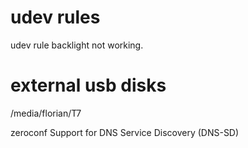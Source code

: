 


# udev rules
udev rule backlight not working.


# external usb disks
/media/florian/T7


zeroconf	Support for DNS Service Discovery (DNS-SD)

